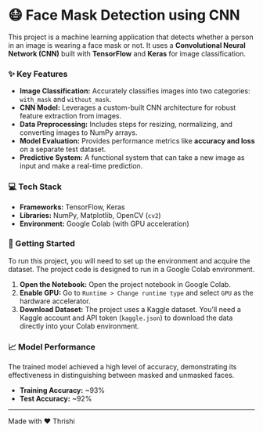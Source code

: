 # 😷 Face Mask Detection using CNN

This project is a machine learning application that detects whether a person in an image is wearing a face mask or not. It uses a **Convolutional Neural Network (CNN)** built with **TensorFlow** and **Keras** for image classification.

### ✨ Key Features
* **Image Classification:** Accurately classifies images into two categories: `with_mask` and `without_mask`.
* **CNN Model:** Leverages a custom-built CNN architecture for robust feature extraction from images.
* **Data Preprocessing:** Includes steps for resizing, normalizing, and converting images to NumPy arrays.
* **Model Evaluation:** Provides performance metrics like **accuracy and loss** on a separate test dataset.
* **Predictive System:** A functional system that can take a new image as input and make a real-time prediction.

### 💻 Tech Stack
* **Frameworks:** TensorFlow, Keras
* **Libraries:** NumPy, Matplotlib, OpenCV (`cv2`)
* **Environment:** Google Colab (with GPU acceleration)

### 🚀 Getting Started
To run this project, you will need to set up the environment and acquire the dataset. The project code is designed to run in a Google Colab environment.

1.  **Open the Notebook:** Open the project notebook in Google Colab.
2.  **Enable GPU:** Go to `Runtime > Change runtime type` and select `GPU` as the hardware accelerator.
3.  **Download Dataset:** The project uses a Kaggle dataset. You'll need a Kaggle account and API token (`kaggle.json`) to download the data directly into your Colab environment.

### 📈 Model Performance
The trained model achieved a high level of accuracy, demonstrating its effectiveness in distinguishing between masked and unmasked faces.

* **Training Accuracy:** ~93%
* **Test Accuracy:** ~92%

---

Made with ❤️ Thrishi
